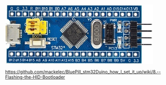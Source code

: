 ![Blue Pill](https://github.com/mackelec/BluePill_stm32Duino_how_I_set_it_up/blob/master/images/STM32_BP_Alt_Top_View2.jpg)


https://github.com/mackelec/BluePill_stm32Duino_how_I_set_it_up/wiki/8.--Flashing-the-HID-Bootloader


